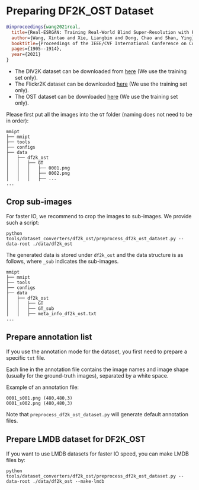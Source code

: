 # Preparing DF2K_OST Dataset

<!-- [DATASET] -->

```bibtex
@inproceedings{wang2021real,
  title={Real-ESRGAN: Training Real-World Blind Super-Resolution with Pure Synthetic Data},
  author={Wang, Xintao and Xie, Liangbin and Dong, Chao and Shan, Ying},
  booktitle={Proceedings of the IEEE/CVF International Conference on Computer Vision},
  pages={1905--1914},
  year={2021}
}
```

- The DIV2K dataset can be downloaded from [here](https://data.vision.ee.ethz.ch/cvl/DIV2K/) (We use the training set only).
- The Flickr2K dataset can be downloaded [here](https://cv.snu.ac.kr/research/EDSR/Flickr2K.tar) (We use the training set only).
- The OST dataset can be downloaded [here](https://openmmlab.oss-cn-hangzhou.aliyuncs.com/datasets/OST_dataset.zip) (We use the training set only).

Please first put all the images into the `GT` folder (naming does not need to be in order):

```text
mmipt
├── mmipt
├── tools
├── configs
├── data
│   ├── df2k_ost
│   │   ├── GT
│   │   │   ├── 0001.png
│   │   │   ├── 0002.png
│   │   │   ├── ...
...
```

## Crop sub-images

For faster IO, we recommend to crop the images to sub-images. We provide such a script:

```shell
python tools/dataset_converters/df2k_ost/preprocess_df2k_ost_dataset.py --data-root ./data/df2k_ost
```

The generated data is stored under `df2k_ost` and the data structure is as follows, where `_sub` indicates the sub-images.

```text
mmipt
├── mmipt
├── tools
├── configs
├── data
│   ├── df2k_ost
│   │   ├── GT
│   │   ├── GT_sub
│   │   ├── meta_info_df2k_ost.txt
...
```

## Prepare annotation list

If you use the annotation mode for the dataset, you first need to prepare a specific `txt` file.

Each line in the annotation file contains the image names and image shape (usually for the ground-truth images), separated by a white space.

Example of an annotation file:

```text
0001_s001.png (480,480,3)
0001_s002.png (480,480,3)
```

Note that `preprocess_df2k_ost_dataset.py` will generate default annotation files.

## Prepare LMDB dataset for DF2K_OST

If you want to use LMDB datasets for faster IO speed, you can make LMDB files by:

```shell
python tools/dataset_converters/df2k_ost/preprocess_df2k_ost_dataset.py --data-root ./data/df2k_ost --make-lmdb
```

